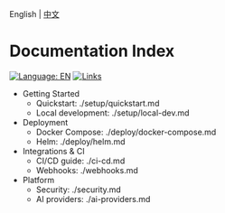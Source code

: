 English | [中文](../zh/README.md)

# Documentation Index

[![Language: EN](https://img.shields.io/badge/lang-English-blue)](./README.md) [![Links](https://img.shields.io/badge/links-checked-brightgreen)](../../.github/workflows/docs-link-check.yml)

- Getting Started
  - Quickstart: ./setup/quickstart.md
  - Local development: ./setup/local-dev.md
- Deployment
  - Docker Compose: ./deploy/docker-compose.md
  - Helm: ./deploy/helm.md
- Integrations & CI
  - CI/CD guide: ./ci-cd.md
  - Webhooks: ./webhooks.md
- Platform
  - Security: ./security.md
  - AI providers: ./ai-providers.md
